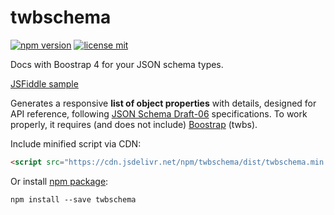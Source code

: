# twbschema

[![npm version](https://img.shields.io/npm/v/twbschema.svg)](https://www.npmjs.org/twbschema)
[![license mit](https://img.shields.io/badge/License-MIT-yellow.svg)](https://opensource.org/licenses/MIT)

Docs with Boostrap 4 for your JSON schema types.

[JSFiddle sample](https://jsfiddle.net/8rzyboan/30/)

Generates a responsive **list of object properties** with details,
designed for API reference, following
[JSON Schema Draft-06](https://json-schema.org/specification.html)
specifications.
To work properly, it requires (and does not include)
[Boostrap](https://getbootstrap.com/docs/4.1/getting-started/download/)
(twbs).

Include minified script via CDN:

```html
<script src="https://cdn.jsdelivr.net/npm/twbschema/dist/twbschema.min.js"></script>
```

Or install [npm package](https://www.npmjs.com/package/twbschema):

`npm install --save twbschema`
